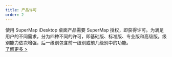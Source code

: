 ```yaml
---
title: 产品许可
order: 2
---
```


 使用 SuperMap iDesktop 桌面产品需要 SuperMap 授权，即获得许可。为满足用户的不同需求，分为四种不同的许可，即基础版、标准版、专业版和高级版。级别能力依次增强，后一级别包含前一级别或前几级别中的功能。  
[了解更多 >](guides/ProductIntro/LicenseIntro)
